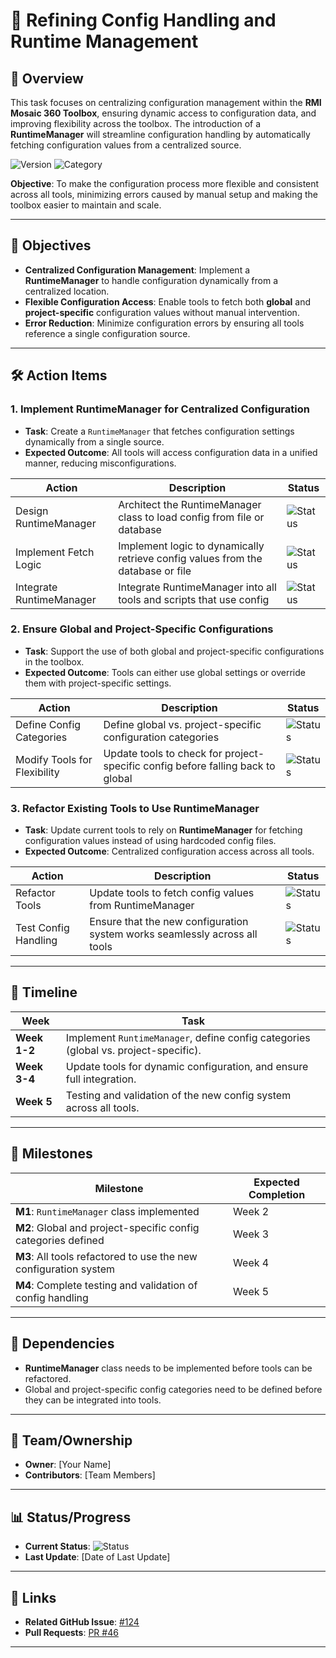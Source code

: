 # 🔧 Refining Config Handling and Runtime Management

## **📖 Overview**
This task focuses on centralizing configuration management within the **RMI Mosaic 360 Toolbox**, ensuring dynamic access to configuration data, and improving flexibility across the toolbox. The introduction of a **RuntimeManager** will streamline configuration handling by automatically fetching configuration values from a centralized source.

![Version](https://img.shields.io/badge/effort-MEDIUM-orange) ![Category](https://img.shields.io/badge/category-Foundational-blue)

**Objective**: To make the configuration process more flexible and consistent across all tools, minimizing errors caused by manual setup and making the toolbox easier to maintain and scale.

---

## **🎯 Objectives**
- **Centralized Configuration Management**: Implement a **RuntimeManager** to handle configuration dynamically from a centralized location.
- **Flexible Configuration Access**: Enable tools to fetch both **global** and **project-specific** configuration values without manual intervention.
- **Error Reduction**: Minimize configuration errors by ensuring all tools reference a single configuration source.

---

## **🛠️ Action Items**
### 1. **Implement RuntimeManager for Centralized Configuration**
   - **Task**: Create a `RuntimeManager` that fetches configuration settings dynamically from a single source.
   - **Expected Outcome**: All tools will access configuration data in a unified manner, reducing misconfigurations.
   
   | Action | Description | Status |
   |--------|-------------|--------|
   | Design RuntimeManager | Architect the RuntimeManager class to load config from file or database | ![Status](https://img.shields.io/badge/status-To--Do-lightgrey) |
   | Implement Fetch Logic | Implement logic to dynamically retrieve config values from the database or file | ![Status](https://img.shields.io/badge/status-To--Do-lightgrey) |
   | Integrate RuntimeManager | Integrate RuntimeManager into all tools and scripts that use config | ![Status](https://img.shields.io/badge/status-To--Do-lightgrey) |

### 2. **Ensure Global and Project-Specific Configurations**
   - **Task**: Support the use of both global and project-specific configurations in the toolbox.
   - **Expected Outcome**: Tools can either use global settings or override them with project-specific settings.
   
   | Action | Description | Status |
   |--------|-------------|--------|
   | Define Config Categories | Define global vs. project-specific configuration categories | ![Status](https://img.shields.io/badge/status-To--Do-lightgrey) |
   | Modify Tools for Flexibility | Update tools to check for project-specific config before falling back to global | ![Status](https://img.shields.io/badge/status-To--Do-lightgrey) |

### 3. **Refactor Existing Tools to Use RuntimeManager**
   - **Task**: Update current tools to rely on **RuntimeManager** for fetching configuration values instead of using hardcoded config files.
   - **Expected Outcome**: Centralized configuration access across all tools.
   
   | Action | Description | Status |
   |--------|-------------|--------|
   | Refactor Tools | Update tools to fetch config values from RuntimeManager | ![Status](https://img.shields.io/badge/status-To--Do-lightgrey) |
   | Test Config Handling | Ensure that the new configuration system works seamlessly across all tools | ![Status](https://img.shields.io/badge/status-To--Do-lightgrey) |

---

## **📅 Timeline**

| Week | Task |
|------|------|
| **Week 1-2** | Implement `RuntimeManager`, define config categories (global vs. project-specific). |
| **Week 3-4** | Update tools for dynamic configuration, and ensure full integration. |
| **Week 5** | Testing and validation of the new config system across all tools. |

---

## **🎯 Milestones**

| Milestone | Expected Completion |
|-----------|---------------------|
| **M1**: `RuntimeManager` class implemented | Week 2 |
| **M2**: Global and project-specific config categories defined | Week 3 |
| **M3**: All tools refactored to use the new configuration system | Week 4 |
| **M4**: Complete testing and validation of config handling | Week 5 |

---

## **🧩 Dependencies**
- **RuntimeManager** class needs to be implemented before tools can be refactored.
- Global and project-specific config categories need to be defined before they can be integrated into tools.

---

## **👥 Team/Ownership**
- **Owner**: [Your Name]
- **Contributors**: [Team Members]

---

## **📊 Status/Progress**
- **Current Status**: ![Status](https://img.shields.io/badge/status-To--Do-lightgrey)
- **Last Update**: [Date of Last Update]

---

## **🔗 Links**
- **Related GitHub Issue**: [#124](https://github.com/yourrepo/issues/124)
- **Pull Requests**: [PR #46](https://github.com/yourrepo/pull/46)

---
